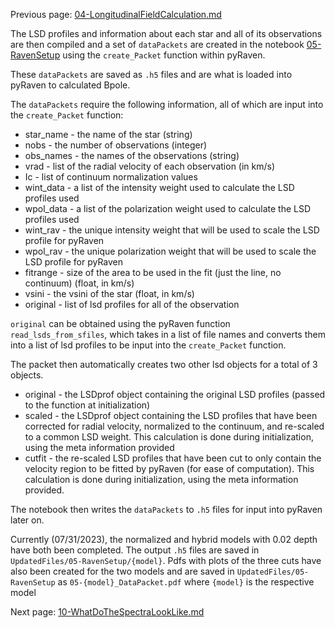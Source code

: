 Previous page: [04-LongitudinalFieldCalculation.md](https://github.com/veropetit/BeStarsMiMeS/blob/master/04-LongitudinalFieldCalculation.md)


The LSD profiles and information about each star and all of its observations are then compiled and a set of `dataPackets` are created in the notebook [05-RavenSetup](https://github.com/veropetit/BeStarsMiMeS/blob/master/04-Bz-calculations/05-RavenSetup.ipynb) using the `create_Packet` function within pyRaven.

These `dataPackets` are saved as `.h5` files and are what is loaded into pyRaven to calculated Bpole. 

The `dataPackets` require the following information, all of which are input into the `create_Packet` function:
* star_name - the name of the star (string)
* nobs - the number of observations (integer)
* obs_names - the names of the observations (string)
* vrad - list of the radial velocity of each observation (in km/s)
* Ic - list of continuum normalization values
* wint_data - a list of the intensity weight used to calculate the LSD profiles used
* wpol_data - a list of the polarization weight used to calculate the LSD profiles used
* wint_rav - the unique intensity weight that will be used to scale the LSD profile for pyRaven
* wpol_rav - the unique polarization weight that will be used to scale the LSD profile for pyRaven
* fitrange - size of the area to be used in the fit (just the line, no continuum) (float, in km/s)
* vsini - the vsini of the star (float, in km/s)
* original - list of lsd profiles for all of the observation

`original` can be obtained using the pyRaven function `read_lsds_from_sfiles`, which takes in a list of file names and converts them into a list of lsd profiles to be input into the `create_Packet` function. 

The packet then automatically creates two other lsd objects for a total of 3 objects. 
* original -  the LSDprof object containing the original LSD profiles (passed to the function at initialization)
* scaled - the LSDprof object containing the LSD profiles that have been corrected for radial velocity, normalized to the continuum, and re-scaled to a common LSD weight. This calculation is done during initialization, using the meta information provided
* cutfit - the re-scaled LSD profiles that have been cut to only contain the velocity region to be fitted by pyRaven (for ease of computation). This calculation is done during initialization, using the meta information provided.

The notebook then writes the `dataPackets` to `.h5` files for input into pyRaven later on. 

Currently (07/31/2023), the normalized and hybrid models with 0.02 depth have both been completed. The output `.h5` files are saved in `UpdatedFiles/05-RavenSetup/{model}`. Pdfs with plots of the three cuts have also been created for the two models and are saved in `UpdatedFiles/05-RavenSetup` as `05-{model}_DataPacket.pdf` where `{model}` is the respective model

Next page: [10-WhatDoTheSpectraLookLike.md](https://github.com/veropetit/BeStarsMiMeS/blob/master/10-WhatDoTheSpectraLookLike.md)